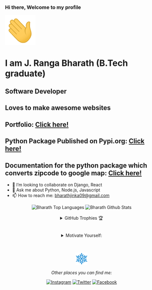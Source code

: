 ### Hi there, Welcome to my profile
<img src="https://raw.githubusercontent.com/bharathjinka09/bharathjinka09/master/Hi.gif" width="100" />

# I am J. Ranga Bharath (B.Tech graduate)
## Software Developer
## Loves to make awesome websites
## Portfolio: [Click here!](https://bharathjinka09.github.io)
## Python Package Published on Pypi.org: [Click here!](https://pypi.org/project/zipcode-to-map/)
## Documentation for the python package which converts zipcode to google map: [Click here!](https://libraries.io/pypi/zipcode-to-map)


- 👯 I’m looking to collaborate on Django, React
- 💬 Ask me about Python, Node.js, Javascript
- 📫 How to reach me: bharathjinka09@gmail.com 
<div align="center">

<img align="center" src="https://github-readme-stats.vercel.app/api/top-langs/?username=bharathjinka09&layout=compact" alt="Bharath Top Languages">

<img align="center" src="https://github-readme-stats.vercel.app/api?username=bharathjinka09&&show_icons=true&title_color=161e2e&icon_color=31c48d&text_color=4b5563&bg_color=f4f5f7" alt="Bharath Github Stats">
<br>  
<br>  
<details align="center">
  <summary>GitHub Trophies 🏆</summary>
  <p align="center">
    <a href="https://github.com/ryo-ma/github-profile-trophy" target="_blank">
      <img src="https://github-profile-trophy.vercel.app/?username=bharathjinka09&theme=gruvbox"/>
    </a>
  </p>
</details>
<br>
<br>
<details align="center">
  <summary>Motivate Yourself:</summary>
  <p align="center">
    <h2>Always be positive</h2>
  </p>
</details>
<br>
<br>
  
<a href='https://archiveprogram.github.com/'><img src='https://raw.githubusercontent.com/acervenky/animated-github-badges/master/assets/acbadge.gif' width='40' height='40'></a>

<i>Other places you can find me:</i><br>

<a href="https://www.instagram.com/bharathjinka09" target="_blank"><img src="https://img.shields.io/badge/Instagram-%23E4405F.svg?&style=flat-square&logo=instagram&logoColor=white" alt="Instagram"></a>
<a href="https://www.twitter.com/bharathjinka09" target="_blank"><img src="https://img.shields.io/badge/Twitter-%231877F2.svg?&style=flat-square&logo=twitter&logoColor=white" alt="Twitter"></a>
<a href="https://m.facebook.com/jinka.rangabharath" target="_blank"><img src="https://img.shields.io/badge/Facebook-%231877F2.svg?&style=flat-square&logo=facebook&logoColor=white" alt="Facebook"></a>
</div>
